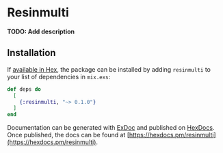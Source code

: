 # Resinmulti

**TODO: Add description**

## Installation

If [available in Hex](https://hex.pm/docs/publish), the package can be installed
by adding `resinmulti` to your list of dependencies in `mix.exs`:

```elixir
def deps do
  [
    {:resinmulti, "~> 0.1.0"}
  ]
end
```

Documentation can be generated with [ExDoc](https://github.com/elixir-lang/ex_doc)
and published on [HexDocs](https://hexdocs.pm). Once published, the docs can
be found at [https://hexdocs.pm/resinmulti](https://hexdocs.pm/resinmulti).

